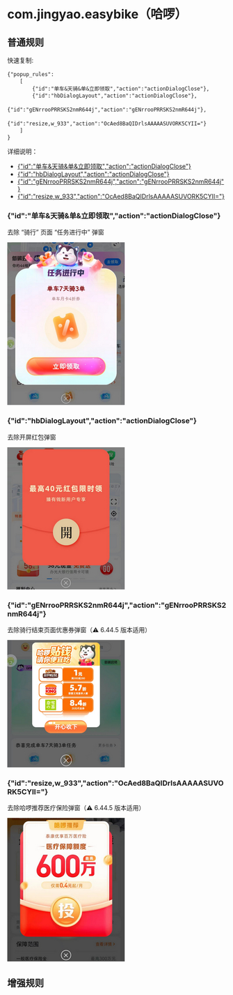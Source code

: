# com.jingyao.easybike（哈啰）

## 普通规则

快速复制:
```
{"popup_rules":
    [
        {"id":"单车&天骑&单&立即领取","action":"actionDialogClose"},
        {"id":"hbDialogLayout","action":"actionDialogClose"},
        {"id":"gENrrooPRRSKS2nmR644j","action":"gENrrooPRRSKS2nmR644j"},
        {"id":"resize,w_933","action":"OcAed8BaQIDrlsAAAAASUVORK5CYII="}
    ]
}
```
详细说明：
- [{"id":"单车&天骑&单&立即领取","action":"actionDialogClose"}](#id单车天骑单立即领取actionactiondialogclose)
- [{"id":"hbDialogLayout","action":"actionDialogClose"}](#idhbdialoglayoutactionactiondialogclose)
- [{"id":"gENrrooPRRSKS2nmR644j","action":"gENrrooPRRSKS2nmR644j"}](#idgenrrooprrsks2nmr644jactiongenrrooprrsks2nmr644j)
- [{"id":"resize,w_933","action":"OcAed8BaQIDrlsAAAAASUVORK5CYII="}](#idresizew_933actionocaed8baqidrlsaaaaasuvork5cyii)

### {"id":"单车&天骑&单&立即领取","action":"actionDialogClose"}
去除 “骑行” 页面 “任务进行中” 弹窗

![](./assets/骑行页面任务进行中弹窗.jpg)

### {"id":"hbDialogLayout","action":"actionDialogClose"}
去除开屏红包弹窗

![](./assets/开屏红包弹窗.jpg)

### {"id":"gENrrooPRRSKS2nmR644j","action":"gENrrooPRRSKS2nmR644j"}
去除骑行结束页面优惠券弹窗（⚠ 6.44.5 版本适用）

![](./assets/骑行结束页面优惠券弹窗.jpg)

### {"id":"resize,w_933","action":"OcAed8BaQIDrlsAAAAASUVORK5CYII="}
去除哈啰推荐医疗保险弹窗（⚠ 6.44.5 版本适用）

![](./assets/哈啰推荐医疗保险弹窗.jpg)

## 增强规则
